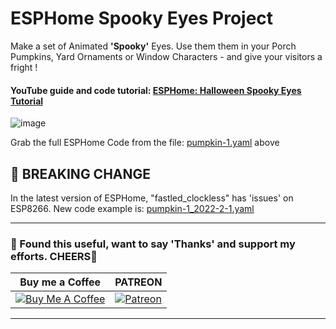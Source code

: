 # ESPHome Spooky Eyes Project

Make a set of Animated **'Spooky'** Eyes. Use them them in your Porch Pumpkins, Yard Ornaments or Window Characters - and give your visitors a fright ! 

#### YouTube guide and code tutorial: [ESPHome: Halloween Spooky Eyes Tutorial](https://youtu.be/vrzmGEdoSkc)

![image](https://user-images.githubusercontent.com/51385971/135012523-7c3ed6b8-7672-4878-b7f3-db5305827507.png)

Grab the full ESPHome Code from the file: [pumpkin-1.yaml](https://github.com/3ative/spooky-eyes/blob/main/pumpkin-1.yaml) above


## 🎁 BREAKING CHANGE
In the latest version of ESPHome, "fastled_clockless" has 'issues' on ESP8266.
New code example is: [pumpkin-1_2022-2-1.yaml](https://github.com/3ative/spooky-eyes/blob/main/pumpkin-1_2022-2-1.yaml)

---
### 🤝 Found this useful, want to say 'Thanks' and support my efforts. CHEERS🍺
| Buy me a Coffee | PATREON |
|-----------------|---------|
| [![Buy Me A Coffee](https://img.shields.io/badge/Buy%20Me%20A%20Coffee-donate-yellow.svg?style=flat-square&logo=buy-me-a-coffee)](https://www.buymeacoffee.com/3ative) | [![Patreon](https://img.shields.io/badge/Patreon-support-red.svg?style=flat-square&logo=patreon)](https://www.patreon.com/3ative) |
---
